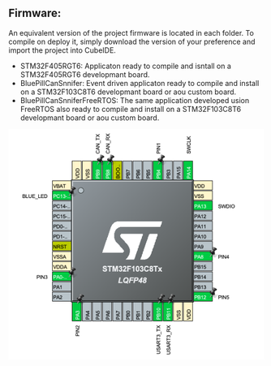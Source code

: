 ## Firmware:

An equivalent version of the project firmware is located in each folder. To compile on deploy it, simply download the version of your preference and import the project into CubeIDE.

- STM32F405RGT6:  Applicaton ready to compile and isntall on a STM32F405RGT6 developmant board.
- BluePillCanSnnifer:  Event driven applicaton ready to compile and install on a STM32F103C8T6 developmant board or aou custom board.
- BluePillCanSnniferFreeRTOS: The same application developed usion FreeRTOS also ready to compile and install on a STM32F103C8T6 developmant board or aou custom board.


<p align="center">
  <img  src="https://github.com/JorgeMaker/CanSnifferSuite/blob/main/docs/microcontrollerPinoutConfig.png?raw=true">
</p>



